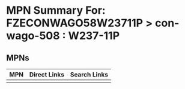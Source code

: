 



# MPN Summary For: FZECONWAGO58W23711P > con-wago-508 : W237-11P

## MPNs
  

|MPN|Direct Links|Search Links|
| :--- | :--- | :--- |
||||
